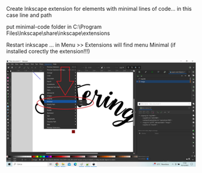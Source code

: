 Create Inkscape extension for elements with minimal lines of code... in this case line and path

put minimal-code folder in C:\Program Files\Inkscape\share\inkscape\extensions

Restart inkscape ... in Menu >> Extensions will find menu Minimal (if installed corectly the extension!!!)

<img src="https://raw.githubusercontent.com/costycnc/inkscape-1.0-hello-world-extension-costycnc/main/minimal-code/minimal.jpg"> 



